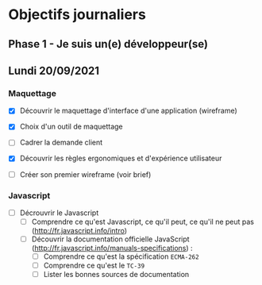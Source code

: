 # Objectifs journaliers

## Phase 1 - Je suis un(e) développeur(se)

## Lundi 20/09/2021

### Maquettage

* [x] Découvrir le maquettage d'interface d'une application (wireframe)
* [x] Choix d'un outil de maquettage
* [ ] Cadrer la demande client
* [x] Découvrir les règles ergonomiques et d'expérience utilisateur
* [ ] Créer son premier wireframe (voir brief)


### Javascript

* [ ] Décrouvrir le Javascript
  * [ ] Comprendre ce qu'est Javascript, ce qu'il peut, ce qu'il ne peut pas (http://fr.javascript.info/intro)
  * [ ] Découvrir la documentation officielle JavaScript (http://fr.javascript.info/manuals-specifications) : 
    * [ ] Comprendre ce qu'est la spécification `ECMA-262`
    * [ ] Comprendre ce qu'est le `TC-39`
    * [ ] Lister les bonnes sources de documentation